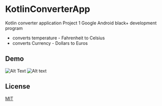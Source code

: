 # KotlinConverterApp
Kotlin converter application 
Project 1 Google Android black+ development program

- converts temperature - Fahrenheit to Celsius
- converts Currency - Dollars to Euros

## Demo
![Alt Text](https://media3.giphy.com/media/8qWMtE0fvCpGii0KAe/giphy.gif?cid=790b76114330e38f6532f5c8e78501ad9d4ffd68fa105a57&rid=giphy.gif&ct=g)
![Alt text](http://KotlinConverterApp/screenshot.png"screenshot")

## License
[MIT](https://choosealicense.com/licenses/mit/)
